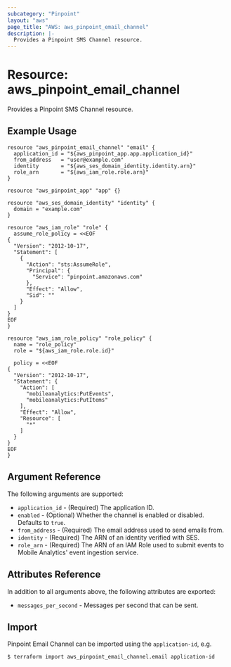 ```yaml
---
subcategory: "Pinpoint"
layout: "aws"
page_title: "AWS: aws_pinpoint_email_channel"
description: |-
  Provides a Pinpoint SMS Channel resource.
---
```


# Resource: aws_pinpoint_email_channel

Provides a Pinpoint SMS Channel resource.

## Example Usage

```hcl
resource "aws_pinpoint_email_channel" "email" {
  application_id = "${aws_pinpoint_app.app.application_id}"
  from_address   = "user@example.com"
  identity       = "${aws_ses_domain_identity.identity.arn}"
  role_arn       = "${aws_iam_role.role.arn}"
}

resource "aws_pinpoint_app" "app" {}

resource "aws_ses_domain_identity" "identity" {
  domain = "example.com"
}

resource "aws_iam_role" "role" {
  assume_role_policy = <<EOF
{
  "Version": "2012-10-17",
  "Statement": [
    {
      "Action": "sts:AssumeRole",
      "Principal": {
        "Service": "pinpoint.amazonaws.com"
      },
      "Effect": "Allow",
      "Sid": ""
    }
  ]
}
EOF
}

resource "aws_iam_role_policy" "role_policy" {
  name = "role_policy"
  role = "${aws_iam_role.role.id}"

  policy = <<EOF
{
  "Version": "2012-10-17",
  "Statement": {
    "Action": [
      "mobileanalytics:PutEvents",
      "mobileanalytics:PutItems"
    ],
    "Effect": "Allow",
    "Resource": [
      "*"
    ]
  }
}
EOF
}
```


## Argument Reference

The following arguments are supported:

* `application_id` - (Required) The application ID.
* `enabled` - (Optional) Whether the channel is enabled or disabled. Defaults to `true`.
* `from_address` - (Required) The email address used to send emails from.
* `identity` - (Required) The ARN of an identity verified with SES.
* `role_arn` - (Required) The ARN of an IAM Role used to submit events to Mobile Analytics' event ingestion service.

## Attributes Reference

In addition to all arguments above, the following attributes are exported:

* `messages_per_second` - Messages per second that can be sent.

## Import

Pinpoint Email Channel can be imported using the `application-id`, e.g.

```
$ terraform import aws_pinpoint_email_channel.email application-id
```
